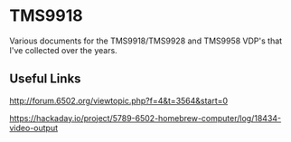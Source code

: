 # TMS9918
Various documents for the TMS9918/TMS9928 and TMS9958 VDP's that I've collected over the years.


## Useful Links

http://forum.6502.org/viewtopic.php?f=4&t=3564&start=0

https://hackaday.io/project/5789-6502-homebrew-computer/log/18434-video-output


